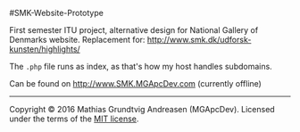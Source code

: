 #SMK-Website-Prototype

First semester ITU project, alternative design for National Gallery of Denmarks website.
Replacement for: http://www.smk.dk/udforsk-kunsten/highlights/

The ``.php`` file runs as index, as that's how my host handles subdomains.

Can be found on http://www.SMK.MGApcDev.com (currently offline)

---

Copyright &copy; 2016 Mathias Grundtvig Andreasen (MGApcDev). Licensed under the terms of the [MIT license](LICENSE.md).
